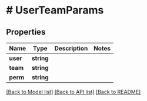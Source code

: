 # # UserTeamParams

## Properties

Name | Type | Description | Notes
------------ | ------------- | ------------- | -------------
**user** | **string** |  | 
**team** | **string** |  | 
**perm** | **string** |  | 

[[Back to Model list]](../../README.md#documentation-for-models) [[Back to API list]](../../README.md#documentation-for-api-endpoints) [[Back to README]](../../README.md)


